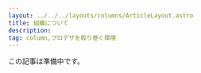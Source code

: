 ```yaml
---
layout: ../../../layouts/columns/ArticleLayout.astro
title: 組織について
description:
tag: column,プロデザを取り巻く環境
---
```


この記事は準備中です。